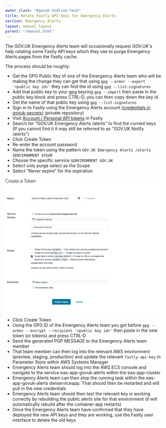 ```yaml
---
owner_slack: "#govuk-2ndline-tech"
title: Rotate Fastly API Keys for Emergency Alerts
section: Emergency Alerts
layout: manual_layout
parent: "/manual.html"
---
```


The GOV.UK Emergency Alerts team will occasionally request GOV.UK's help rotating some Fastly API keys which they use to purge Emergency Alerts
pages from the Fastly cache.

The process should be roughly:

* Get the GPG Public Key of one of the Emergency Alerts team who will be making the change they can get that using `gpg --armor --export '<public key id>'` they can find the id using `gpg --list-signatures`
* Add that public key to your gpg keyring `gpg --import` then paste in the public key block and press CTRL-D, you can then copy down the key id
* Get the name of that public key using `gpg --list-signatures`
* Sign in to Fastly using the Emergency Alerts account [(credentials in govuk-secrets)](https://github.com/alphagov/govuk-secrets/blob/master/pass/2ndline/fastly/notify_emergency_alerts_account.gpg) (private repository)
* Visit [Account / Personal API tokens](https://manage.fastly.com/account/personal/tokens) in Fastly
* Search for "GOV.UK Emergency Alerts /alerts" to find the current keys (If you cannot find it it may still be referred to as "GOV.UK Notify /alerts")
* Click Create Token
* Re-enter the account password
* Name the token using the pattern `GOV.UK Emergency Alerts /alerts $ENVIRONMENT $YEAR`
* Choose the specific service `$ENVIRONMENT GOV.UK`
* Select only purge select as the Scope
* Select "Never expire" for the expiration

![Screenshot of the Fastly user interface for configuring an API key](/manual/images/fastly-api-key-emergency-alerts.png)

* Click Create Token
* Using the GPG ID of the Emergency Alerts team you got before `gpg --armor --encrypt --recipient '<public key id>'` then paste in the new token (or tokens) and press CTRL-D
* Send the generated PGP MESSAGE to the Emergency Alerts team member
* That team member can then log into the relevant AWS environment (preview, staging, production) and update the relevant `fastly-api-key` in Parameter Store within AWS Systems Manager
* Emergency Alerts team should log into the AWS ECS console and navigate to the service eas-app-govuk-alerts within the eas-app-cluster
* Emergency Alerts team can then stop the running task within the eas-app-govuk-alerts dwiserviceapp.  That should then be restarted and will pull in the new credentials
* Emergency Alerts team should then test the relevant key is working correctly by rebuilding the public alerts site for that environment (it will automatically rebuild after the container app restarts)
* Once the Emergency Alerts team have confirmed that they have deployed the new API keys and they are working, use the Fastly user interface to delete the old keys
